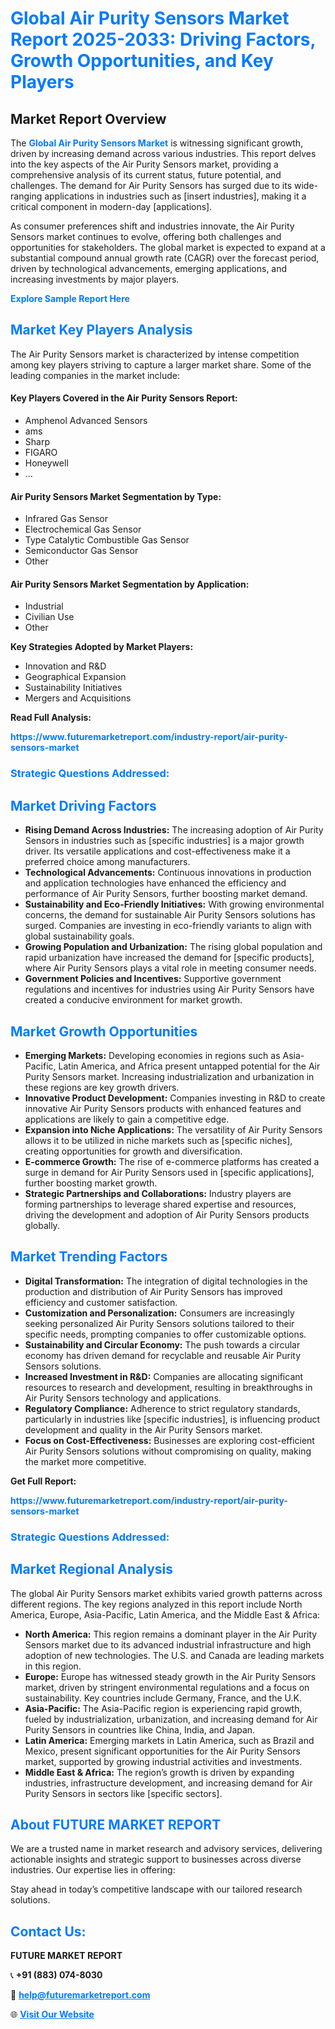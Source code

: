 <h1 style="color: #007BFF;">Global Air Purity Sensors Market Report 2025-2033: Driving Factors, Growth Opportunities, and Key Players</h1>

<section id="overview">
<h2>Market Report Overview</h2>
<p>The <a href="https://www.futuremarketreport.com/industry-report/air-purity-sensors-market" style="color: #007BFF; text-decoration: none;"><strong>Global Air Purity Sensors Market</strong></a> is witnessing significant growth, driven by increasing demand across various industries. This report delves into the key aspects of the Air Purity Sensors market, providing a comprehensive analysis of its current status, future potential, and challenges. The demand for Air Purity Sensors has surged due to its wide-ranging applications in industries such as [insert industries], making it a critical component in modern-day [applications].</p>
<p>As consumer preferences shift and industries innovate, the Air Purity Sensors market continues to evolve, offering both challenges and opportunities for stakeholders. The global market is expected to expand at a substantial compound annual growth rate (CAGR) over the forecast period, driven by technological advancements, emerging applications, and increasing investments by major players.</p>
</section>

<section id="overview">
<p><a href="https://www.futuremarketreport.com/request-sample/reportId=108683" style="color: #007BFF; text-decoration: none;"><strong>Explore Sample Report Here</strong></a></p>
</section>

<section id="key-players">
<h2 style="color: #007BFF;">Market Key Players Analysis</h2>
<p>The Air Purity Sensors market is characterized by intense competition among key players striving to capture a larger market share. Some of the leading companies in the market include:</p>
<h4>Key Players Covered in the Air Purity Sensors Report:</h4>
<ul><li>Amphenol Advanced Sensors</li><li>ams</li><li>Sharp</li><li>FIGARO</li><li>Honeywell</li><li>...</li></ul>
<h4>Air Purity Sensors Market Segmentation by Type:</h4>
<ul><li>Infrared Gas Sensor</li><li>Electrochemical Gas Sensor</li><li>Type Catalytic Combustible Gas Sensor</li><li>Semiconductor Gas Sensor</li><li>Other</li></ul>

<h4>Air Purity Sensors Market Segmentation by Application:</h4>
<ul><li>Industrial</li><li>Civilian Use</li><li>Other</li></ul>
<p><strong>Key Strategies Adopted by Market Players:</strong></p>
<ul>
<li>Innovation and R&D</li>
<li>Geographical Expansion</li>
<li>Sustainability Initiatives</li>
<li>Mergers and Acquisitions</li>
</ul>
</section>

<section>
<p><strong>Read Full Analysis: </strong></p><a href="https://www.futuremarketreport.com/industry-report/air-purity-sensors-market" style="color: #007BFF; text-decoration: none;"><strong>https://www.futuremarketreport.com/industry-report/air-purity-sensors-market</strong></a>
<h3 style="color: #007BFF;">Strategic Questions Addressed:</h3>
</section>

<section id="driving-factors">
<h2 style="color: #007BFF;">Market Driving Factors</h2>
<ul>
<li><strong>Rising Demand Across Industries:</strong> The increasing adoption of Air Purity Sensors in industries such as [specific industries] is a major growth driver. Its versatile applications and cost-effectiveness make it a preferred choice among manufacturers.</li>
<li><strong>Technological Advancements:</strong> Continuous innovations in production and application technologies have enhanced the efficiency and performance of Air Purity Sensors, further boosting market demand.</li>
<li><strong>Sustainability and Eco-Friendly Initiatives:</strong> With growing environmental concerns, the demand for sustainable Air Purity Sensors solutions has surged. Companies are investing in eco-friendly variants to align with global sustainability goals.</li>
<li><strong>Growing Population and Urbanization:</strong> The rising global population and rapid urbanization have increased the demand for [specific products], where Air Purity Sensors plays a vital role in meeting consumer needs.</li>
<li><strong>Government Policies and Incentives:</strong> Supportive government regulations and incentives for industries using Air Purity Sensors have created a conducive environment for market growth.</li>
</ul>
</section>

<section id="growth-opportunities">
<h2 style="color: #007BFF;">Market Growth Opportunities</h2>
<ul>
<li><strong>Emerging Markets:</strong> Developing economies in regions such as Asia-Pacific, Latin America, and Africa present untapped potential for the Air Purity Sensors market. Increasing industrialization and urbanization in these regions are key growth drivers.</li>
<li><strong>Innovative Product Development:</strong> Companies investing in R&D to create innovative Air Purity Sensors products with enhanced features and applications are likely to gain a competitive edge.</li>
<li><strong>Expansion into Niche Applications:</strong> The versatility of Air Purity Sensors allows it to be utilized in niche markets such as [specific niches], creating opportunities for growth and diversification.</li>
<li><strong>E-commerce Growth:</strong> The rise of e-commerce platforms has created a surge in demand for Air Purity Sensors used in [specific applications], further boosting market growth.</li>
<li><strong>Strategic Partnerships and Collaborations:</strong> Industry players are forming partnerships to leverage shared expertise and resources, driving the development and adoption of Air Purity Sensors products globally.</li>
</ul>
</section>

<section id="trending-factors">
<h2 style="color: #007BFF;">Market Trending Factors</h2>
<ul>
<li><strong>Digital Transformation:</strong> The integration of digital technologies in the production and distribution of Air Purity Sensors has improved efficiency and customer satisfaction.</li>
<li><strong>Customization and Personalization:</strong> Consumers are increasingly seeking personalized Air Purity Sensors solutions tailored to their specific needs, prompting companies to offer customizable options.</li>
<li><strong>Sustainability and Circular Economy:</strong> The push towards a circular economy has driven demand for recyclable and reusable Air Purity Sensors solutions.</li>
<li><strong>Increased Investment in R&D:</strong> Companies are allocating significant resources to research and development, resulting in breakthroughs in Air Purity Sensors technology and applications.</li>
<li><strong>Regulatory Compliance:</strong> Adherence to strict regulatory standards, particularly in industries like [specific industries], is influencing product development and quality in the Air Purity Sensors market.</li>
<li><strong>Focus on Cost-Effectiveness:</strong> Businesses are exploring cost-efficient Air Purity Sensors solutions without compromising on quality, making the market more competitive.</li>
</ul>
</section>

<section>
<p><strong>Get Full Report: </strong></p><a href="https://www.futuremarketreport.com/industry-report/air-purity-sensors-market" style="color: #007BFF; text-decoration: none;"><strong>https://www.futuremarketreport.com/industry-report/air-purity-sensors-market</strong></a>
<h3 style="color: #007BFF;">Strategic Questions Addressed:</h3>
</section>


<section id="regional-analysis">
<h2 style="color: #007BFF;">Market Regional Analysis</h2>
<p>The global Air Purity Sensors market exhibits varied growth patterns across different regions. The key regions analyzed in this report include North America, Europe, Asia-Pacific, Latin America, and the Middle East & Africa:</p>
<ul>
<li><strong>North America:</strong> This region remains a dominant player in the Air Purity Sensors market due to its advanced industrial infrastructure and high adoption of new technologies. The U.S. and Canada are leading markets in this region.</li>
<li><strong>Europe:</strong> Europe has witnessed steady growth in the Air Purity Sensors market, driven by stringent environmental regulations and a focus on sustainability. Key countries include Germany, France, and the U.K.</li>
<li><strong>Asia-Pacific:</strong> The Asia-Pacific region is experiencing rapid growth, fueled by industrialization, urbanization, and increasing demand for Air Purity Sensors in countries like China, India, and Japan.</li>
<li><strong>Latin America:</strong> Emerging markets in Latin America, such as Brazil and Mexico, present significant opportunities for the Air Purity Sensors market, supported by growing industrial activities and investments.</li>
<li><strong>Middle East & Africa:</strong> The region’s growth is driven by expanding industries, infrastructure development, and increasing demand for Air Purity Sensors in sectors like [specific sectors].</li>
</ul>
</section>

<footer>
<h2 style="color: #007BFF;">About FUTURE MARKET REPORT</h2>
<p>We are a trusted name in market research and advisory services, delivering actionable insights and strategic support to businesses across diverse industries. Our expertise lies in offering:</p>

<p>Stay ahead in today’s competitive landscape with our tailored research solutions.</p>

<h2 style="color: #007BFF;">Contact Us:</h2>
<p><strong>FUTURE MARKET REPORT</strong></p>
<p>📞 <strong>+91 (883) 074-8030</strong></p>
<p>📧 <strong><a href="mailto:help@futuremarketreport.com" style="color: #007BFF;">help@futuremarketreport.com</a></strong></p>
<p>🌐 <strong><a href="https://www.futuremarketreport.com/" style="color: #007BFF;">Visit Our Website</a></strong></p>
</footer>